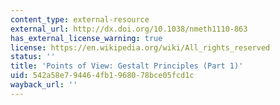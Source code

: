 ```yaml
---
content_type: external-resource
external_url: http://dx.doi.org/10.1038/nmeth1110-863
has_external_license_warning: true
license: https://en.wikipedia.org/wiki/All_rights_reserved
status: ''
title: 'Points of View: Gestalt Principles (Part 1)'
uid: 542a58e7-9446-4fb1-9680-78bce05fcd1c
wayback_url: ''
---
```

